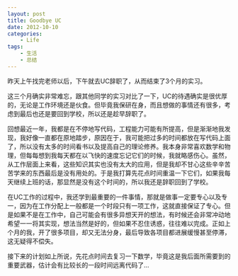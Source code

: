 ```yaml
---
layout: post
title: Goodbye UC
date: 2012-10-10
categories:
    - Life
tags:
    - 生活
    - 总结
---
```


昨天上午找完老师以后，下午就去UC辞职了，从而结束了3个月的实习。

这三个月确实非常难忘，跟其他同学的实习对比了一下，UC的待遇确实是很优厚的，无论是工作环境还是伙食。但毕竟我保研在身，而且想做的事情还有很多，考虑到最后也还是要回到学校，所以还是趁早辞职了。

回想最近一年，我都是在不停地写代码，工程能力可能有所提高，但是渐渐地我发现，我好像一直都在原地踏步，原因在于，我可能把过多的时间都放在写代码上面了，所以没有太多的时间看书以及提高自己的理论修养。我本身非常喜欢数学和物理，但每每想到我每天都在以飞快的速度忘记它们的时候，我就略感伤心。虽然，从工作层面上来看，这些知识其实也没有太大的应用，但是我却不甘心这些辛辛苦苦学来的东西最后是没有用处的。于是我打算先花点时间重温一下它们，如果我每天继续上班的话，那显然是没有这个时间的，所以我还是辞职回到了学校。

在UC工作的过程中，我还学到最重要的一件事情，那就是做事一定要专心以及专一，因为在工作分配上一般都是一个时段只有一项工作，这就直接保证了专心。但是如果不是在工作中，自己可能会有很多异想天开的想法，有时候还会非常冲动地希望一一将其实现，想法当然是好的，但如果不忍住诱惑，往往难以完成。正如上个月的我，开了很多项目，却又无法分身，最后导致各项目都进展缓慢甚至停滞，这无疑得不偿失。

接下来的计划如上所说，先花点时间去复习一下数学，毕竟这是我后面所需要到的重要武器，估计会有比较长的一段时间远离代码了…